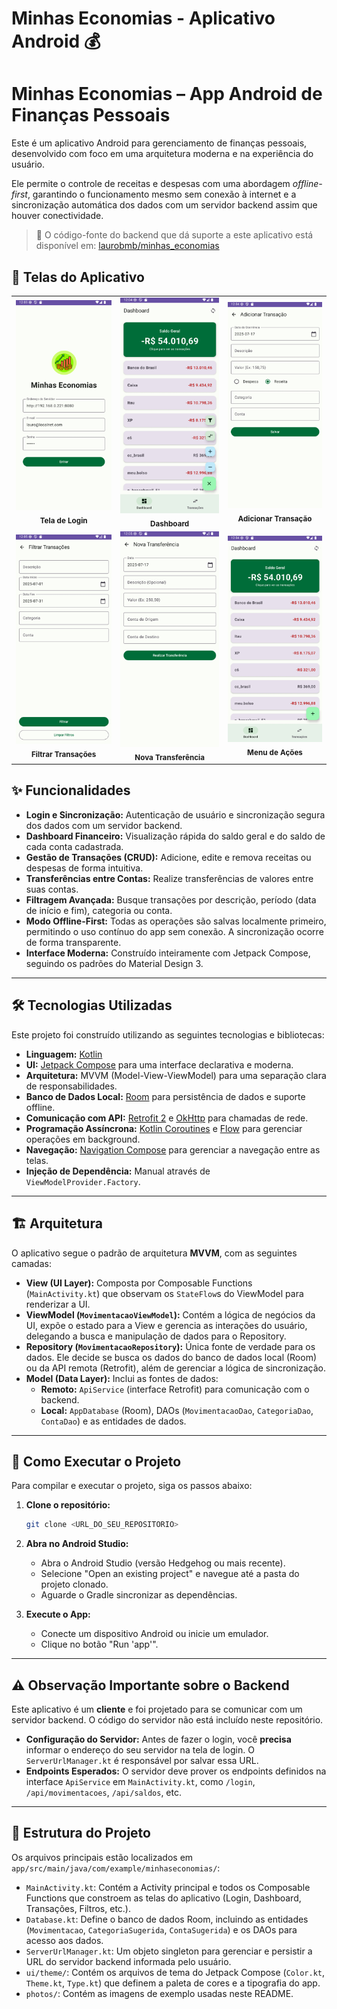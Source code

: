 # Minhas Economias - Aplicativo Android 💰

# Minhas Economias – App Android de Finanças Pessoais

Este é um aplicativo Android para gerenciamento de finanças pessoais, desenvolvido com foco em uma arquitetura moderna e na experiência do usuário.

Ele permite o controle de receitas e despesas com uma abordagem *offline-first*, garantindo o funcionamento mesmo sem conexão à internet e a sincronização automática dos dados com um servidor backend assim que houver conectividade.

> 🔗 O código-fonte do backend que dá suporte a este aplicativo está disponível em: [laurobmb/minhas_economias](https://github.com/laurobmb/minhas_economias)

## 📸 Telas do Aplicativo

<table>
  <tr>
    <td align="center">
      <img src="photos/minhas_economias_app-6.png" alt="Tela de Login" width="200"/>
      <br />
      <sub><b>Tela de Login</b></sub>
    </td>
    <td align="center">
      <img src="photos/minhas_economias_app-4.png" alt="Dashboard" width="200"/>
      <br />
      <sub><b>Dashboard</b></sub>
    </td>
    <td align="center">
      <img src="photos/minhas_economias_app-3.png" alt="Adicionar Transação" width="200"/>
      <br />
      <sub><b>Adicionar Transação</b></sub>
    </td>
  </tr>
  <tr>
    <td align="center">
      <img src="photos/minhas_economias_app-1.png" alt="Filtrar Transações" width="200"/>
      <br />
      <sub><b>Filtrar Transações</b></sub>
    </td>
    <td align="center">
      <img src="photos/minhas_economias_app-2.png" alt="Nova Transferência" width="200"/>
      <br />
      <sub><b>Nova Transferência</b></sub>
    </td>
    <td align="center">
      <img src="photos/minhas_economias_app-5.png" alt="Menu de Ações" width="200"/>
      <br />
      <sub><b>Menu de Ações</b></sub>
    </td>
  </tr>
</table>

## ✨ Funcionalidades

  * **Login e Sincronização:** Autenticação de usuário e sincronização segura dos dados com um servidor backend.
  * **Dashboard Financeiro:** Visualização rápida do saldo geral e do saldo de cada conta cadastrada.
  * **Gestão de Transações (CRUD):** Adicione, edite e remova receitas ou despesas de forma intuitiva.
  * **Transferências entre Contas:** Realize transferências de valores entre suas contas.
  * **Filtragem Avançada:** Busque transações por descrição, período (data de início e fim), categoria ou conta.
  * **Modo Offline-First:** Todas as operações são salvas localmente primeiro, permitindo o uso contínuo do app sem conexão. A sincronização ocorre de forma transparente.
  * **Interface Moderna:** Construído inteiramente com Jetpack Compose, seguindo os padrões do Material Design 3.

-----

## 🛠️ Tecnologias Utilizadas

Este projeto foi construído utilizando as seguintes tecnologias e bibliotecas:

  * **Linguagem:** [Kotlin](https://kotlinlang.org/)
  * **UI:** [Jetpack Compose](https://developer.android.com/jetpack/compose) para uma interface declarativa e moderna.
  * **Arquitetura:** MVVM (Model-View-ViewModel) para uma separação clara de responsabilidades.
  * **Banco de Dados Local:** [Room](https://developer.android.com/training/data-storage/room) para persistência de dados e suporte offline.
  * **Comunicação com API:** [Retrofit 2](https://square.github.io/retrofit/) e [OkHttp](https://square.github.io/okhttp/) para chamadas de rede.
  * **Programação Assíncrona:** [Kotlin Coroutines](https://kotlinlang.org/docs/coroutines-overview.html) e [Flow](https://kotlinlang.org/docs/flow.html) para gerenciar operações em background.
  * **Navegação:** [Navigation Compose](https://developer.android.com/jetpack/compose/navigation) para gerenciar a navegação entre as telas.
  * **Injeção de Dependência:** Manual através de `ViewModelProvider.Factory`.

-----

## 🏗️ Arquitetura

O aplicativo segue o padrão de arquitetura **MVVM**, com as seguintes camadas:

  * **View (UI Layer):** Composta por Composable Functions (`MainActivity.kt`) que observam os `StateFlow`s do ViewModel para renderizar a UI.
  * **ViewModel (`MovimentacaoViewModel`):** Contém a lógica de negócios da UI, expõe o estado para a View e gerencia as interações do usuário, delegando a busca e manipulação de dados para o Repository.
  * **Repository (`MovimentacaoRepository`):** Única fonte de verdade para os dados. Ele decide se busca os dados do banco de dados local (Room) ou da API remota (Retrofit), além de gerenciar a lógica de sincronização.
  * **Model (Data Layer):** Inclui as fontes de dados:
      * **Remoto:** `ApiService` (interface Retrofit) para comunicação com o backend.
      * **Local:** `AppDatabase` (Room), DAOs (`MovimentacaoDao`, `CategoriaDao`, `ContaDao`) e as entidades de dados.

-----

## 🚀 Como Executar o Projeto

Para compilar e executar o projeto, siga os passos abaixo:

1.  **Clone o repositório:**

    ```bash
    git clone <URL_DO_SEU_REPOSITORIO>
    ```

2.  **Abra no Android Studio:**

      * Abra o Android Studio (versão Hedgehog ou mais recente).
      * Selecione "Open an existing project" e navegue até a pasta do projeto clonado.
      * Aguarde o Gradle sincronizar as dependências.

3.  **Execute o App:**

      * Conecte um dispositivo Android ou inicie um emulador.
      * Clique no botão "Run 'app'".

-----

## ⚠️ Observação Importante sobre o Backend

Este aplicativo é um **cliente** e foi projetado para se comunicar com um servidor backend. O código do servidor não está incluído neste repositório.

  * **Configuração do Servidor:** Antes de fazer o login, você **precisa** informar o endereço do seu servidor na tela de login. O `ServerUrlManager.kt` é responsável por salvar essa URL.
  * **Endpoints Esperados:** O servidor deve prover os endpoints definidos na interface `ApiService` em `MainActivity.kt`, como `/login`, `/api/movimentacoes`, `/api/saldos`, etc.

-----

## 📁 Estrutura do Projeto

Os arquivos principais estão localizados em `app/src/main/java/com/example/minhaseconomias/`:

  * `MainActivity.kt`: Contém a Activity principal e todos os Composable Functions que constroem as telas do aplicativo (Login, Dashboard, Transações, Filtros, etc.).
  * `Database.kt`: Define o banco de dados Room, incluindo as entidades (`Movimentacao`, `CategoriaSugerida`, `ContaSugerida`) e os DAOs para acesso aos dados.
  * `ServerUrlManager.kt`: Um objeto singleton para gerenciar e persistir a URL do servidor backend informada pelo usuário.
  * `ui/theme/`: Contém os arquivos de tema do Jetpack Compose (`Color.kt`, `Theme.kt`, `Type.kt`) que definem a paleta de cores e a tipografia do app.
  * `photos/`: Contém as imagens de exemplo usadas neste README.